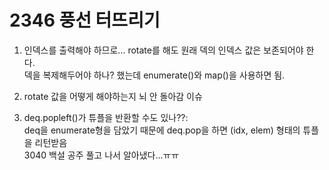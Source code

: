 2346 풍선 터뜨리기
===============

1. 인덱스를 출력해야 하므로... rotate를 해도 원래 덱의 인덱스 값은 보존되어야 한다.  
    덱을 복제해두어야 하나? 했는데 enumerate()와 map()을 사용하면 됨.  
  
2. rotate 값을 어떻게 해야하는지 뇌 안 돌아감 이슈  
  
3. deq.popleft()가 튜플을 반환할 수도 있나??:  
    deq을 enumerate형을 담았기 때문에 deq.pop을 하면 (idx, elem) 형태의 튜플을 리턴받음  
    3040 백설 공주 풀고 나서 알아냈다...ㅠㅠ  
